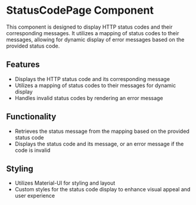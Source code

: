 # StatusCodePage Component

This component is designed to display HTTP status codes and their corresponding messages. It utilizes a mapping of status codes to their messages, allowing for dynamic display of error messages based on the provided status code.

## Features

- Displays the HTTP status code and its corresponding message
- Utilizes a mapping of status codes to their messages for dynamic display
- Handles invalid status codes by rendering an error message

## Functionality

- Retrieves the status message from the mapping based on the provided status code
- Displays the status code and its message, or an error message if the code is invalid

## Styling

- Utilizes Material-UI for styling and layout
- Custom styles for the status code display to enhance visual appeal and user experience
